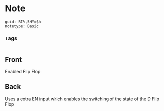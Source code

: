# Note
```
guid: BI%,5HY=$h
notetype: Basic
```

### Tags
```
```

## Front
Enabled Flip Flop

## Back
Uses a extra EN input which enables the switching of the state of the D Flip Flop
